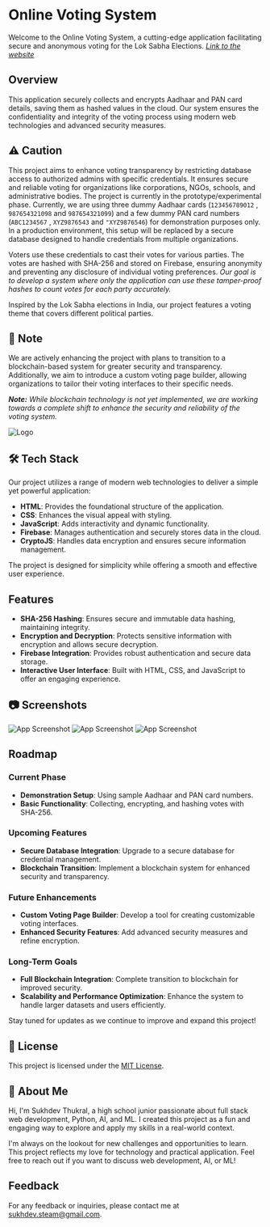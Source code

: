 # **Online Voting System**

Welcome to the Online Voting System, a cutting-edge application facilitating secure and anonymous voting for the Lok Sabha Elections. *[Link to the website](https://sukhdevthukral.github.io/online-voting/sign-up.html)*

## Overview

This application securely collects and encrypts Aadhaar and PAN card details, saving them as hashed values in the cloud. Our system ensures the confidentiality and integrity of the voting process using modern web technologies and advanced security measures.

## ⚠ Caution
This project aims to enhance voting transparency by restricting database access to authorized admins with specific credentials. It ensures secure and reliable voting for organizations like corporations, NGOs, schools, and administrative bodies. The project is currently in the prototype/experimental phase. Currently, we are using three dummy Aadhaar cards (`123456789012` , `987654321098` and `987654321099`) and a few dummy PAN card numbers (`ABC1234567` , `XYZ9876543` and `"XYZ9876546`) for demonstration purposes only. In a production environment, this setup will be replaced by a secure database designed to handle credentials from multiple organizations.

Voters use these credentials to cast their votes for various parties. The votes are hashed with SHA-256 and stored on Firebase, ensuring anonymity and preventing any disclosure of individual voting preferences. _Our goal is to develop a system where only the application can use these tamper-proof hashes to count votes for each party accurately._

Inspired by the Lok Sabha elections in India, our project features a voting theme that covers different political parties.

## 📝 Note

We are actively enhancing the project with plans to transition to a blockchain-based system for greater security and transparency. Additionally, we aim to introduce a custom voting page builder, allowing organizations to tailor their voting interfaces to their specific needs.

_**Note:** While blockchain technology is not yet implemented, we are working towards a complete shift to enhance the security and reliability of the voting system._

![Logo](https://i.postimg.cc/c1tdQg7W/votex.png)

## 🛠 Tech Stack

Our project utilizes a range of modern web technologies to deliver a simple yet powerful application:

- **HTML**: Provides the foundational structure of the application.
- **CSS**: Enhances the visual appeal with styling.
- **JavaScript**: Adds interactivity and dynamic functionality.
- **Firebase**: Manages authentication and securely stores data in the cloud.
- **CryptoJS**: Handles data encryption and ensures secure information management.

The project is designed for simplicity while offering a smooth and effective user experience.

## Features

- **SHA-256 Hashing**: Ensures secure and immutable data hashing, maintaining integrity.
- **Encryption and Decryption**: Protects sensitive information with encryption and allows secure decryption.
- **Firebase Integration**: Provides robust authentication and secure data storage.
- **Interactive User Interface**: Built with HTML, CSS, and JavaScript to offer an engaging experience.

## 📷 Screenshots

![App Screenshot](https://i.postimg.cc/MKyxFCrr/Screenshot-2024-08-27-223939.png)
![App Screenshot](https://i.postimg.cc/PrGTKXKw/Screenshot-2024-08-27-223954.png)
![App Screenshot](https://i.postimg.cc/Vvt11psv/Screenshot-2024-08-27-224011.png)

## Roadmap

### **Current Phase**
- **Demonstration Setup**: Using sample Aadhaar and PAN card numbers.
- **Basic Functionality**: Collecting, encrypting, and hashing votes with SHA-256.

### **Upcoming Features**
- **Secure Database Integration**: Upgrade to a secure database for credential management.
- **Blockchain Transition**: Implement a blockchain system for enhanced security and transparency.

### **Future Enhancements**
- **Custom Voting Page Builder**: Develop a tool for creating customizable voting interfaces.
- **Enhanced Security Features**: Add advanced security measures and refine encryption.

### **Long-Term Goals**
- **Full Blockchain Integration**: Complete transition to blockchain for improved security.
- **Scalability and Performance Optimization**: Enhance the system to handle larger datasets and users efficiently.

Stay tuned for updates as we continue to improve and expand this project!

## 📝 License

This project is licensed under the [MIT License](https://choosealicense.com/licenses/mit/).

## 🚀 About Me

Hi, I'm Sukhdev Thukral, a high school junior passionate about full stack web development, Python, AI, and ML. I created this project as a fun and engaging way to explore and apply my skills in a real-world context.

I'm always on the lookout for new challenges and opportunities to learn. This project reflects my love for technology and practical application. Feel free to reach out if you want to discuss web development, AI, or ML!

## Feedback

For any feedback or inquiries, please contact me at [sukhdev.steam@gmail.com](mailto:sukhdev.steam@gmail.com).
